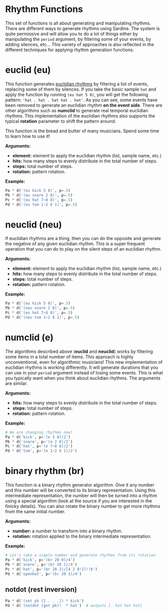 # Rhythm Functions

This set of functions is all about generating and manipulating rhythms. There are different ways to generate rhythms using Sardine. The system is quite permissive and will allow you to do a lot of things either by manipulating the `period` argument, by filtering some of your events, by adding silences, etc... This variety of approaches is also reflected in the different techniques for applying rhythm generation functions.

# euclid (eu)


This function generates [euclidian rhythms]() by filtering a list of events, replacing some of them by silences. If you take the basic sample `hat` and apply the function by running `(eu hat 5 8)`, you will get the following pattern: `'hat . hat . hat hat . hat'`. As you can see, some events have been removed to generate an euclidian rhythm **on the event side**. There are other algorithms such as **numclid** to generate real temporal euclidian rhythms. This implementation of the euclidian rhythms also supports the typical **rotation** parameter to shift the pattern around.


This function is the bread and butter of many musicians. Spend some time to learn how to use it!

**Arguments:**
- **element:** element to apply the euclidian rhythm (list, sample name, etc.)
- **hits:** how many steps to evenly distribute in the total number of steps.
- **steps:** total number of steps.
- **rotation:** pattern rotation.

**Example:**
```python
Pa * d('(eu kick 5 8)', p=.5)
Pb * d('(eu snare 2 8)', p=.5)
Pc * d('(eu hat 7~8 8)', p=.5)
Pd * d('(eu tom 1~2 8 1)', p=.5)
```

# neuclid (neu)

If euclidian rhythms are a thing, then you can do the opposite and generate the negative of any given euclidian rhythm. This is a super frequent operation that you can do to play on the silent steps of an euclidian rhythm.

**Arguments:**
- **element:** element to apply the euclidian rhythm (list, sample name, etc.)
- **hits:** how many steps to evenly distribute in the total number of steps.
- **steps:** total number of steps.
- **rotation:** pattern rotation.

**Example:**
```python
Pa * d('(eu kick 5 8)', p=.5)
Pb * d('(neu snare 2 8)', p=.5)
Pc * d('(eu hat 7~8 8)', p=.5)
Pd * d('(neu tom 1~2 8 1)', p=.5)
```

# numclid (e)

The algorithms described above (**euclid** and **neuclid**) works by filtering some items in a total number of items. This approach is highly unconventional, even for algorithmic musicians! This new implementation of euclidian rhythms is working differently. It will generate durations that you can use in your `period` argument instead of losing some events. This is what you typically want when you think about euclidian rhythms. The arguments are similar.

**Arguments:**
- **hits:** how many steps to evenly distribute in the total number of steps.
- **steps:** total number of steps.
- **rotation:** pattern rotation.

**Example:**
```python
# We are changing rhythms now!
Pa * d('kick', p='(e 5 8)/2')
Pb * d('snare', p='(e 2 8)/2')
Pc * d('hat', p='(e 7~8 8)/2')
Pd * d('tom', p='(e 1~2 8 1)/2')
```

# binary rhythm (br)

This function is a binary rhythm generator algorithm. Give it any number and this number will be converted to its binary representation. Using this intermediate representation, the number will then be turned into a rhythm using a special algorithm (look at the source if you are interested in the finicky details). You can also rotate the binary number to get more rhythms from the same initial number.

**Arguments:**
- **number:** a number to transform into a binary rhythm.
- **rotation:** rotation applied to the binary intermediate representation.

**Example:**
```python
# Let's take a simple number and generate rhythms from its rotation
Pa * d('kick', p='(br 20 0)/4')
Pb * d('snare', p='(br 20 1)/4')
Pc * d('hat', p='(br 20 2)/[4 2 8!2]!!8')
Pd * d('openhat', p='(br 20 3)/4')
```

## notdot (rest inversion)

```python
Pa * d('(set pk [1 . . .]) * kick')
Pd * d('(notdot (get pk))  * hat')  # outputs [. hat hat hat]
```
